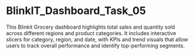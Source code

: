 # BlinkIT_Dashboard_Task_05
This Blinkit Grocery dashboard highlights total sales and quantity sold across different regions and product categories. It includes interactive slicers for category, region, and date, with KPIs and trend visuals that allow users to track overall performance and identify top-performing segments.
